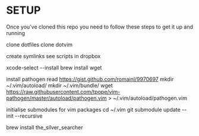 SETUP
=====

Once you've cloned this repo you need to follow these steps to get it up and running


clone dotfiles
clone dotvim

create symlinks
  see scripts in dropbox

xcode-select --install
brew install wget

install pathogen
read https://gist.github.com/romainl/9970697
  mkdir ~/.vim/autoload/
  mkdir ~/.vim/bundle/
  wget https://raw.githubusercontent.com/tpope/vim-pathogen/master/autoload/pathogen.vim > ~/.vim/autoload/pathogen.vim

initialise submodules for vim packages
cd ~/.vim
git submodule update --init --recursive

brew install the_silver_searcher
